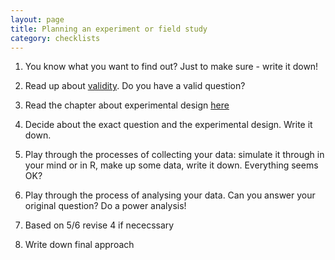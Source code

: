 ```yaml
---
layout: page
title: Planning an experiment or field study
category: checklists
---
```



1. You know what you want to find out? Just to make sure - write it down!

2. Read up about [validity](http://en.wikipedia.org/wiki/Validity_%28statistics%29). Do you have a valid question? 

3. Read the chapter about experimental design [here](https://github.com/florianhartig/ResearchSkills/raw/master/Labs/R/Script/Crashcourse-StatisticsWithR.pdf)

4. Decide about the exact question and the experimental design. Write it down.

5. Play through the processes of collecting your data: simulate it through in your mind or in R, make up some data, write it down. Everything seems OK?

6. Play through the process of analysing your data. Can you answer your original question? Do a power analysis!

7. Based on 5/6 revise 4 if nececssary

8. Write down final approach







